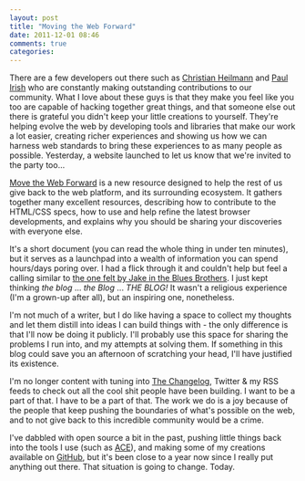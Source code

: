 ```yaml
---
layout: post
title: "Moving the Web Forward"
date: 2011-12-01 08:46
comments: true
categories: 
---
```


There are a few developers out there such as [Christian Heilmann](http://christianheilmann.com) and [Paul Irish](http://paulirish.com) who are constantly making outstanding contributions to our community. What I love about these guys is that they make you feel like you too are capable of hacking together great things, and that someone else out there is grateful you didn't keep your little creations to yourself. They're helping evolve the web by developing tools and libraries that make our work a lot easier, creating richer experiences and showing us how we can harness web standards to bring these experiences to as many people as possible. Yesterday, a website launched to let us know that we're invited to the party too...

[Move the Web Forward](http://movethewebforward.org/) is a new resource designed to help the rest of us give back to the web platform, and its surrounding ecosystem. It gathers together many excellent resources, describing how to contribute to the HTML/CSS specs, how to use and help refine the latest browser developments, and explains why you should be sharing your discoveries with everyone else.

It's a short document (you can read the whole thing in under ten minutes), but it serves as a launchpad into a wealth of information you can spend hours/days poring over. I had a flick through it and couldn't help but feel a calling similar to [the one felt by Jake in the Blues Brothers](http://www.youtube.com/watch?feature=player_detailpage&v=P1KZKZs-2YM#t=111s). I just kept thinking _the blog_ ... _the Blog_ ... *_THE BLOG!_* It wasn't a religious experience (I'm a grown-up after all), but an inspiring one, nonetheless.

I'm not much of a writer, but I do like having a space to collect my thoughts and let them distill into ideas I can build things with - the only difference is that I'll now be doing it publicly. I'll probably use this space for sharing the problems I run into, and my attempts at solving them. If something in this blog could save you an afternoon of scratching your head, I'll have justified its existence.

I'm no longer content with tuning into [The Changelog](http://thechangelog.com/), Twitter & my RSS feeds to check out all the cool shit people have been building. I want to be a part of that. I have to be a part of that. The work we do is a joy because of the people that keep pushing the boundaries of what's possible on the web, and to not give back to this incredible community would be a crime.

I've dabbled with open source a bit in the past, pushing little things back into the tools I use (such as [ACE](https://github.com/ajaxorg/ace)), and making some of my creations available on [GitHub](https://github.com/colingourlay), but it's been close to a year now since I really put anything out there. That situation is going to change. Today.

